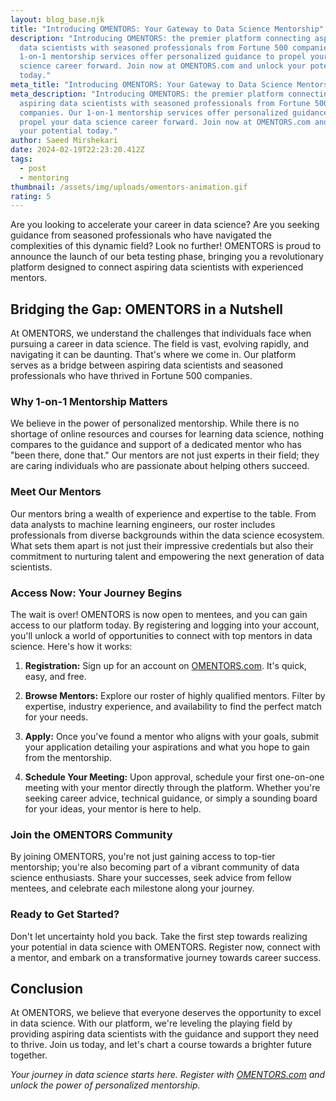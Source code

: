 ```yaml
---
layout: blog_base.njk
title: "Introducing OMENTORS: Your Gateway to Data Science Mentorship"
description: "Introducing OMENTORS: the premier platform connecting aspiring
  data scientists with seasoned professionals from Fortune 500 companies. Our
  1-on-1 mentorship services offer personalized guidance to propel your data
  science career forward. Join now at OMENTORS.com and unlock your potential
  today."
meta_title: "Introducing OMENTORS: Your Gateway to Data Science Mentorship"
meta_description: "Introducing OMENTORS: the premier platform connecting
  aspiring data scientists with seasoned professionals from Fortune 500
  companies. Our 1-on-1 mentorship services offer personalized guidance to
  propel your data science career forward. Join now at OMENTORS.com and unlock
  your potential today."
author: Saeed Mirshekari
date: 2024-02-19T22:23:20.412Z
tags:
  - post
  - mentoring
thumbnail: /assets/img/uploads/omentors-animation.gif
rating: 5
---
```



Are you looking to accelerate your career in data science? Are you seeking guidance from seasoned professionals who have navigated the complexities of this dynamic field? Look no further! OMENTORS is proud to announce the launch of our beta testing phase, bringing you a revolutionary platform designed to connect aspiring data scientists with experienced mentors.

## Bridging the Gap: OMENTORS in a Nutshell

At OMENTORS, we understand the challenges that individuals face when pursuing a career in data science. The field is vast, evolving rapidly, and navigating it can be daunting. That's where we come in. Our platform serves as a bridge between aspiring data scientists and seasoned professionals who have thrived in Fortune 500 companies.

### Why 1-on-1 Mentorship Matters

We believe in the power of personalized mentorship. While there is no shortage of online resources and courses for learning data science, nothing compares to the guidance and support of a dedicated mentor who has "been there, done that." Our mentors are not just experts in their field; they are caring individuals who are passionate about helping others succeed.

### Meet Our Mentors

Our mentors bring a wealth of experience and expertise to the table. From data analysts to machine learning engineers, our roster includes professionals from diverse backgrounds within the data science ecosystem. What sets them apart is not just their impressive credentials but also their commitment to nurturing talent and empowering the next generation of data scientists.

### Access Now: Your Journey Begins

The wait is over! OMENTORS is now open to mentees, and you can gain access to our platform today. By registering and logging into your account, you'll unlock a world of opportunities to connect with top mentors in data science. Here's how it works:

1. **Registration:** Sign up for an account on [OMENTORS.com](https://www.omentors.com). It's quick, easy, and free.

2. **Browse Mentors:** Explore our roster of highly qualified mentors. Filter by expertise, industry experience, and availability to find the perfect match for your needs.

3. **Apply:** Once you've found a mentor who aligns with your goals, submit your application detailing your aspirations and what you hope to gain from the mentorship.

4. **Schedule Your Meeting:** Upon approval, schedule your first one-on-one meeting with your mentor directly through the platform. Whether you're seeking career advice, technical guidance, or simply a sounding board for your ideas, your mentor is here to help.

### Join the OMENTORS Community

By joining OMENTORS, you're not just gaining access to top-tier mentorship; you're also becoming part of a vibrant community of data science enthusiasts. Share your successes, seek advice from fellow mentees, and celebrate each milestone along your journey.

### Ready to Get Started?

Don't let uncertainty hold you back. Take the first step towards realizing your potential in data science with OMENTORS. Register now, connect with a mentor, and embark on a transformative journey towards career success.

## Conclusion

At OMENTORS, we believe that everyone deserves the opportunity to excel in data science. With our platform, we're leveling the playing field by providing aspiring data scientists with the guidance and support they need to thrive. Join us today, and let's chart a course towards a brighter future together.

*Your journey in data science starts here. Register with [OMENTORS.com](https://www.omentors.com) and unlock the power of personalized mentorship.*